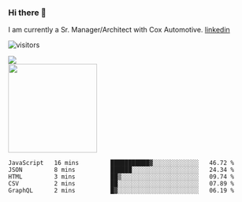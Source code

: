 ### Hi there 👋

I am currently a Sr. Manager/Architect with Cox Automotive. 
[linkedin](https://www.linkedin.com/in/jefflindholm)

<!--
**jefflindholm/jefflindholm** is a ✨ _special_ ✨ repository because its `README.md` (this file) appears on your GitHub profile.

Here are some ideas to get you started:

- 🔭 I’m currently working on ...
- 🌱 I’m currently learning ...
- 👯 I’m looking to collaborate on ...
- 🤔 I’m looking for help with ...
- 💬 Ask me about ...
- 📫 How to reach me: ...
- 😄 Pronouns: ...
- ⚡ Fun fact: ...
-->
![visitors](https://visitor-badge.glitch.me/badge?page_id=page.id)

<img align="center" src="https://github-readme-stats.vercel.app/api/top-langs/?username=jefflindholm&hide=java,html&title_color=ffffff&text_color=c9cacc&icon_color=2bbc8a&bg_color=1d1f21" />
<br/>
<img height="180em" src="https://github-readme-stats.vercel.app/api?username=jefflindholm&show_icons=true&hide_border=true&&count_private=true&include_all_commits=true" />

<!--START_SECTION:waka-->
```text
JavaScript   16 mins         ███████████▓░░░░░░░░░░░░░   46.72 % 
JSON         8 mins          ██████░░░░░░░░░░░░░░░░░░░   24.34 % 
HTML         3 mins          ██▒░░░░░░░░░░░░░░░░░░░░░░   09.74 % 
CSV          2 mins          ██░░░░░░░░░░░░░░░░░░░░░░░   07.89 % 
GraphQL      2 mins          █▓░░░░░░░░░░░░░░░░░░░░░░░   06.19 % 
```
<!--END_SECTION:waka-->
